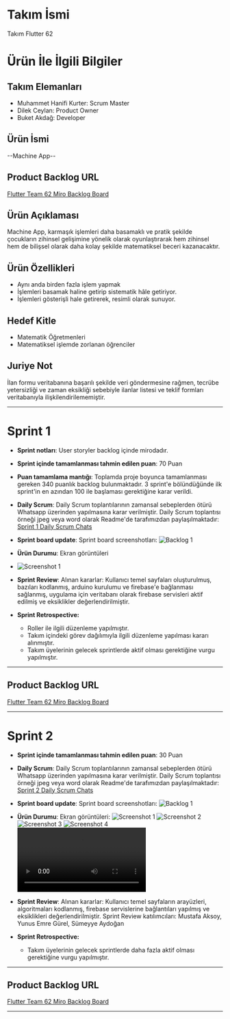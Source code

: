 
# **Takım İsmi**

Takım Flutter 62

# Ürün İle İlgili Bilgiler

## Takım Elemanları
- Muhammet Hanifi Kurter: Scrum Master
- Dilek Ceylan: Product Owner
- Buket Akdağ: Developer


## Ürün İsmi

--Machine App--

## Product Backlog URL

[Flutter Team 62 Miro Backlog Board](https://miro.com/app/board/uXjVM9VKOdE=/)


## Ürün Açıklaması

Machine App, karmaşık işlemleri daha basamaklı ve pratik şekilde çocukların zihinsel gelişimine yönelik olarak oyunlaştırarak hem zihinsel hem de bilişsel olarak daha kolay şekilde matematiksel beceri kazanacaktır.
## Ürün Özellikleri

- Aynı anda birden fazla işlem yapmak
- İşlemleri basamak haline getirip sistematik hâle getiriyor.
- İşlemleri gösterişli hale getirerek, resimli olarak sunuyor.

  
## Hedef Kitle


- Matematik Öğretmenleri
- Matematiksel işlemde zorlanan öğrenciler






## Juriye Not

İlan formu veritabanına başarılı şekilde veri göndermesine rağmen, tecrübe yetersizliği ve zaman eksikliği sebebiyle ilanlar listesi ve teklif formları veritabanıyla ilişkilendirilememiştir.


---

# Sprint 1
- **Sprint notları**: User storyler backlog içinde mirodadır.
- **Sprint içinde tamamlanması tahmin edilen puan**: 70 Puan


- **Puan tamamlama mantığı**: Toplamda proje boyunca tamamlanması gereken 340 puanlık backlog bulunmaktadır. 3 sprint'e bölündüğünde ilk sprint'in en azından 100 ile başlaması gerektiğine karar verildi.


- **Daily Scrum**: Daily Scrum toplantılarının zamansal sebeplerden ötürü Whatsapp üzerinden yapılmasına karar verilmiştir. Daily Scrum toplantısı örneği jpeg veya word olarak Readme'de tarafımızdan paylaşılmaktadır: [Sprint 1 Daily Scrum Chats](https://github.com/HanifiKURTER/OUABootcamp2023/blob/main/projectmanagement/sprint1/konusmalar.docx)

- **Sprint board update**: Sprint board screenshotları: 
![Backlog 1](https://github.com/HanifiKURTER/OUABootcamp2023/blob/main/projectmanagement/sprint1/backlog.jpg) 


- **Ürün Durumu**: Ekran görüntüleri 
- ![Screenshot 1](https://github.com/HanifiKURTER/OUABootcamp2023/blob/main/projectmanagement/sprint1/WhatsApp%20Image%202023-06-22%20at%2011.46.41.jpeg)


- **Sprint Review**: 
Alınan kararlar: Kullanıcı temel sayfaları oluşturulmuş, bazıları kodlanmış, arduino kurulumu ve firebase'e bağlanması sağlanmış, uygulama için veritabanı olarak firebase servisleri aktif edilmiş ve eksiklikler değerlendirilmiştir.

- **Sprint Retrospective:**
  - Roller ile ilgili düzenleme yapılmıştır.
  - Takım içindeki görev dağılımıyla ilgili düzenleme yapılması kararı alınmıştır.
  - Takım üyelerinin gelecek sprintlerde aktif olması gerektiğine vurgu yapılmıştır.
 


---

## Product Backlog URL

[Flutter Team 62 Miro Backlog Board](https://miro.com/app/board/uXjVM9VKOdE=/)

---
# Sprint 2

- **Sprint içinde tamamlanması tahmin edilen puan**: 30 Puan

- **Daily Scrum**: Daily Scrum toplantılarının zamansal sebeplerden ötürü Whatsapp üzerinden yapılmasına karar verilmiştir. Daily Scrum toplantısı örneği jpeg veya word olarak Readme'de tarafımızdan paylaşılmaktadır: [Sprint 2 Daily Scrum Chats](https://github.com/OyunveUygulamaAkademisi/Bootcamp2022Example/blob/main/ProjectManagement/Sprint2Documents/DailyScrumMeetingNotesSprint2.docx?raw=true)

- **Sprint board update**: Sprint board screenshotları: 
![Backlog 1](https://github.com/OyunveUygulamaAkademisi/Bootcamp2022Example/blob/main/ProjectManagement/Sprint2Documents/2022-05-22%2019_25_30-Window.png) 


- **Ürün Durumu**: Ekran görüntüleri:
  ![Screenshot 1](https://github.com/HanifiKURTER/OUABootcamp2023/blob/main/projectmanagement/sprint2/WhatsApp%20Image%202023-06-25%20at%2017.50.04%20(1).jpeg)
  ![Screenshot 2](https://github.com/HanifiKURTER/OUABootcamp2023/blob/main/projectmanagement/sprint2/WhatsApp%20Image%202023-06-25%20at%2017.50.04%20(2).jpeg)
  ![Screenshot 3](https://github.com/HanifiKURTER/OUABootcamp2023/blob/main/projectmanagement/sprint2/WhatsApp%20Image%202023-06-25%20at%2017.50.04.jpeg)
  ![Screenshot 4](https://github.com/HanifiKURTER/OUABootcamp2023/blob/main/projectmanagement/sprint2/WhatsApp%20Image%202023-06-25%20at%2017.50.05.jpeg)
  ![Video](https://github.com/HanifiKURTER/OUABootcamp2023/blob/main/projectmanagement/sprint2/WhatsApp%20Video%202023-06-25%20at%2017.50.03.mp4)
- **Sprint Review**: 
Alınan kararlar: Kullanıcı temel sayfaların arayüzleri, algoritmaları kodlanmış, firebase servislerine bağlantıları yapılmış ve eksiklikleri değerlendirilmiştir. 
Sprint Review katılımcıları: Mustafa Aksoy, Yunus Emre Gürel, Sümeyye Aydoğan 

- **Sprint Retrospective:**

  - Takım üyelerinin gelecek sprintlerde daha fazla aktif olması gerektiğine vurgu yapılmıştır.


---

## Product Backlog URL

[Flutter Team 62 Miro Backlog Board](https://miro.com/app/board/uXjVM9VKOdE=/)

---


